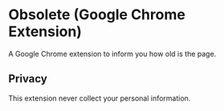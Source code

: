 Obsolete (Google Chrome Extension)
==============================================================

A Google Chrome extension to inform you how old is the page.

## Privacy

This extension never collect your personal information.
